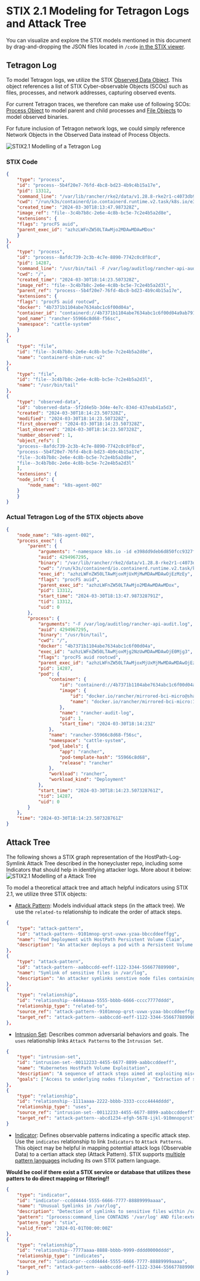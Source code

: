 # STIX 2.1 Modeling for Tetragon Logs and Attack Tree
You can visualize and explore the STIX models mentioned in this document by drag-and-dropping the JSON files located in `/code` [in the STIX viewer](https://traut.github.io/stixview/dist/demos/viewer.html). 

## Tetragon Log
To model Tetragon logs, we utilize the STIX [Observed Data Object](https://docs.oasis-open.org/cti/stix/v2.1/os/stix-v2.1-os.html#_p49j1fwoxldc). This object references a list of STIX Cyber-observable Objects (SCOs) such as files, processes, and network addresses, capturing observed events.

For current Tetragon traces, we therefore can make use of following SCOs: [Process Object](https://docs.oasis-open.org/cti/stix/v2.1/os/stix-v2.1-os.html#_hpppnm86a1jm) to model parent and child processes and [File Objects](https://docs.oasis-open.org/cti/stix/v2.1/os/stix-v2.1-os.html#_99bl2dibcztv) to model observed binaries.

For future inclusion of Tetragon network logs, we could simply reference Network Objects in the Observed Data instead of Process Objects.

![STIX2.1 Modelling of a Tetragon Log](../figures/stix-log.jpg)

### STIX Code

```json
{
    "type": "process",
    "id": "process--5b4f20e7-76fd-4bc8-bd23-4b9c4b15a17e",
    "pid": 13312,
    "command_line": "/var/lib/rancher/rke2/data/v1.28.8-rke2r1-c4073db9beee/bin/containerd-shim-runc-v2 -namespace k8s.io -id e398dd9deb6d850fcc9327f16b3b1204135ed4ea6a27750160d340ca467fa087 -address /run/k3s/containerd/containerd.sock",
    "cwd": "/run/k3s/containerd/io.containerd.runtime.v2.task/k8s.io/e398dd9deb6d850fcc9327f16b3b1204135ed4ea6a27750160d340ca467fa087",
    "created_time": "2024-03-30T18:13:47.987328Z",
    "image_ref": "file--3c4b7b8c-2e6e-4c8b-bc5e-7c2e4b5a2d8e",
    "extensions": {
    "flags": "procFS auid",
    "parent_exec_id": "azhzLWFnZW50LTAwMjo2MDAwMDAwMDox"
    }
},
{
    "type": "process",
    "id": "process--8afdc739-2c3b-4c7e-8890-7742c0c8f8cd",
    "pid": 14287,
    "command_line": "/usr/bin/tail -F /var/log/auditlog/rancher-api-audit.log",
    "cwd": "/",
    "created_time": "2024-03-30T18:14:23.507328Z",
    "image_ref": "file--3c4b7b8c-2e6e-4c8b-bc5e-7c2e4b5a2d3l",
    "parent_ref": "process--5b4f20e7-76fd-4bc8-bd23-4b9c4b15a17e",
    "extensions": {
    "flags": "procFS auid rootcwd",
    "docker": "4b7371b1104abe7634abc1c6f00d04a",
    "container_id": "containerd://4b7371b1104abe7634abc1c6f00d04a9ab79145d6093bec2783933a206afc632",
    "pod_name": "rancher-55966c8d68-f56sc",
    "namespace": "cattle-system"
    }
},
{
    "type": "file",
    "id": "file--3c4b7b8c-2e6e-4c8b-bc5e-7c2e4b5a2d8e",
    "name": "containerd-shim-runc-v2"
},
{
    "type": "file",
    "id": "file--3c4b7b8c-2e6e-4c8b-bc5e-7c2e4b5a2d3l",
    "name": "/usr/bin/tail"
},
{
    "type": "observed-data",
    "id": "observed-data--5f2d4e5b-3d4e-4e7c-834d-437eab41a5d3",
    "created": "2024-03-30T18:14:23.507328Z",
    "modified": "2024-03-30T18:14:23.507328Z",
    "first_observed": "2024-03-30T18:14:23.507328Z",
    "last_observed": "2024-03-30T18:14:23.507328Z",
    "number_observed": 1,
    "object_refs": [
    "process--8afdc739-2c3b-4c7e-8890-7742c0c8f8cd",
    "process--5b4f20e7-76fd-4bc8-bd23-4b9c4b15a17e",
    "file--3c4b7b8c-2e6e-4c8b-bc5e-7c2e4b5a2d8e",
    "file--3c4b7b8c-2e6e-4c8b-bc5e-7c2e4b5a2d3l"
    ],
    "extensions": {
    "node_info": {
        "node_name": "k8s-agent-002"
    }
    }
}
```

### Actual Tetragon Log of the STIX objects above
```json
{
    "node_name": "k8s-agent-002",
    "process_exec": {
        "parent": {
            "arguments": "-namespace k8s.io -id e398dd9deb6d850fcc9327f16b3b1204135ed4ea6a27750160d340ca467fa087 -address /run/k3s/containerd/containerd.sock",
            "auid": 4294967295,
            "binary": "/var/lib/rancher/rke2/data/v1.28.8-rke2r1-c4073db9beee/bin/containerd-shim-runc-v2",
            "cwd": "/run/k3s/containerd/io.containerd.runtime.v2.task/k8s.io/e398dd9deb6d850fcc9327f16b3b1204135ed4ea6a27750160d340ca467fa087",
            "exec_id": "azhzLWFnZW50LTAwMjoxMjUxMjMwMDAwMDAwOjEzMzEy",
            "flags": "procFS auid",
            "parent_exec_id": "azhzLWFnZW50LTAwMjo2MDAwMDAwMDox",
            "pid": 13312,
            "start_time": "2024-03-30T18:13:47.987328791Z",
            "tid": 13312,
            "uid": 0
        },
        "process": {
            "arguments": "-F /var/log/auditlog/rancher-api-audit.log",
            "auid": 4294967295,
            "binary": "/usr/bin/tail",
            "cwd": "/",
            "docker": "4b7371b1104abe7634abc1c6f00d04a",
            "exec_id": "azhzLWFnZW50LTAwMjoxMjg2NzUwMDAwMDAwOjE0Mjg3",
            "flags": "procFS auid rootcwd",
            "parent_exec_id": "azhzLWFnZW50LTAwMjoxMjUxMjMwMDAwMDAwOjEzMzEy",
            "pid": 14287,
            "pod": {
                "container": {
                    "id": "containerd://4b7371b1104abe7634abc1c6f00d04a9ab79145d6093bec2783933a206afc632",
                    "image": {
                        "id": "docker.io/rancher/mirrored-bci-micro@sha256:a37513dd5ef92f8a05d995a9024bef02f0faedd64b91d464293a67c50fad068c",
                        "name": "docker.io/rancher/mirrored-bci-micro:15.4.14.3"
                    },
                    "name": "rancher-audit-log",
                    "pid": 1,
                    "start_time": "2024-03-30T18:14:23Z"
                },
                "name": "rancher-55966c8d68-f56sc",
                "namespace": "cattle-system",
                "pod_labels": {
                    "app": "rancher",
                    "pod-template-hash": "55966c8d68",
                    "release": "rancher"
                },
                "workload": "rancher",
                "workload_kind": "Deployment"
            },
            "start_time": "2024-03-30T18:14:23.507328761Z",
            "tid": 14287,
            "uid": 0
        }
    },
    "time": "2024-03-30T18:14:23.507328761Z"
}
```


## Attack Tree
The following shows a STIX graph representation of the HostPath-Log-Symlink Attack Tree described in the honeycluster repo, including some Indicators that should help in identifying attacker logs. More about it below:
![STIX2.1 Modelling of a Attack Tree](../figures/stix-attack-tree.jpg)

To model a theoretical attack tree and attach helpful indicators using STIX 2.1, we utilize three STIX objects:

- [Attack Pattern](https://docs.oasis-open.org/cti/stix/v2.1/os/stix-v2.1-os.html#_axjijf603msy): Models individual attack steps (in the attack tree). We use the `related-to` relationship to indicate the order of attack steps.

```json
{
    "type": "attack-pattern",
    "id": "attack-pattern--9101mnop-qrst-uvwx-yzaa-bbccddeeffgg",
    "name": "Pod Deployment with HostPath Persistent Volume Claim",
    "description": "An attacker deploys a pod with a Persistent Volume Claim (PVC) that mounts a writable HostPath volume to a critical directory such as /var/log, allowing access to the nodes log files."
},
{
    "type": "attack-pattern",
    "id": "attack-pattern--aabbccdd-eeff-1122-3344-556677889900",
    "name": "Symlink of sensitive files in /var/log",
    "description": "An attacker symlinks senstive node files containing ssh-keys, passwords, etc.. in /var/log in order to access them."
},
{
    "type": "relationship",
    "id": "relationship--4444aaaa-5555-bbbb-6666-cccc7777dddd",
    "relationship_type": "related-to",
    "source_ref": "attack-pattern--9101mnop-qrst-uvwx-yzaa-bbccddeeffgg",
    "target_ref": "attack-pattern--aabbccdd-eeff-1122-3344-556677889900"
},

```

- [Intrusion Set](https://docs.oasis-open.org/cti/stix/v2.1/os/stix-v2.1-os.html#_5ol9xlbbnrdn): Describes common adversarial behaviors and goals. The `uses` relationship links `Attack Patterns` to the `Intrusion Set`.

```json
{
    "type": "intrusion-set",
    "id": "intrusion-set--00112233-4455-6677-8899-aabbccddeeff",
    "name": "Kubernetes HostPath Volume Exploitation",
    "description": "A sequence of attack steps aimed at exploiting misconfigurations in Kubernetes RBAC and HostPath volume settings to extract sensitive data from the cluster nodes.",
    "goals": ["Access to underlying nodes filesystem", "Extraction of sensitive data from node"]
},
{
    "type": "relationship",
    "id": "relationship--1111aaaa-2222-bbbb-3333-cccc4444dddd",
    "relationship_type": "uses",
    "source_ref": "intrusion-set--00112233-4455-6677-8899-aabbccddeeff",
    "target_ref": "attack-pattern--abcd1234-efgh-5678-ijkl-910mnopqrst"
}
```


- [Indicator](https://docs.oasis-open.org/cti/stix/v2.1/os/stix-v2.1-os.html#_muftrcpnf89v): Defines observable patterns indicating a specific attack step. Use the `indicates` relationship to link `Indicators` to `Attack Patterns`. This object may be helpful in mapping potential attack logs (Observable Data) to a certian attack step (Attack Pattern). STIX supports [multiple pattern languages](https://docs.oasis-open.org/cti/stix/v2.1/os/stix-v2.1-os.html#_9lfdvxnyofxw) including its own STIX pattern language. 

**Would be cool if there exist a STIX service or database that utilizes these patters to do direct mapping or filtering!!**
```json
{
    "type": "indicator",
    "id": "indicator--ccdd4444-5555-6666-7777-88889999aaaa",
    "name": "Unusual Symlinks in /var/log",
    "description": "Detection of symlinks to sensitive files within /var/log.",
    "pattern": "[process:command_line CONTAINS '/var/log' AND file:extensions.symlink.path MATCHES '.*(ssh|password).*']",
    "pattern_type": "stix",
    "valid_from": "2024-01-01T00:00:00Z"
},
{
    "type": "relationship",
    "id": "relationship--7777aaaa-8888-bbbb-9999-dddd0000dddd",
    "relationship_type": "indicates",
    "source_ref": "indicator--ccdd4444-5555-6666-7777-88889999aaaa",
    "target_ref": "attack-pattern--aabbccdd-eeff-1122-3344-556677889900"
}
```

